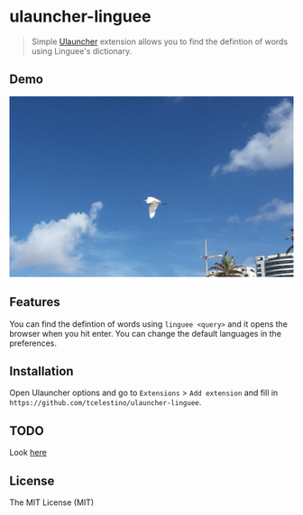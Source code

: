# ulauncher-linguee

> Simple [Ulauncher](http://ulauncher.io) extension allows you to find the defintion of words using Linguee's dictionary.

## Demo

![ulauncher-linguee demo](demo.gif)

## Features

You can find the defintion of words using `linguee <query>` and it opens the browser when you hit enter. You can change the default languages in the preferences.

## Installation

Open Ulauncher options and go to `Extensions` > `Add extension` and fill in `https://github.com/tcelestino/ulauncher-linguee`.

## TODO

Look [here](https://github.com/tcelestino/ulauncher-linguee/projects/1)

## License

The MIT License (MIT)
